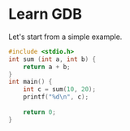 
# Learn GDB 
Let's start from a simple example.

```C
#include <stdio.h>
int sum (int a, int b) {
    return a + b;
}
int main() {
    int c = sum(10, 20);
    printf("%d\n", c);
 
    return 0;
}
```
